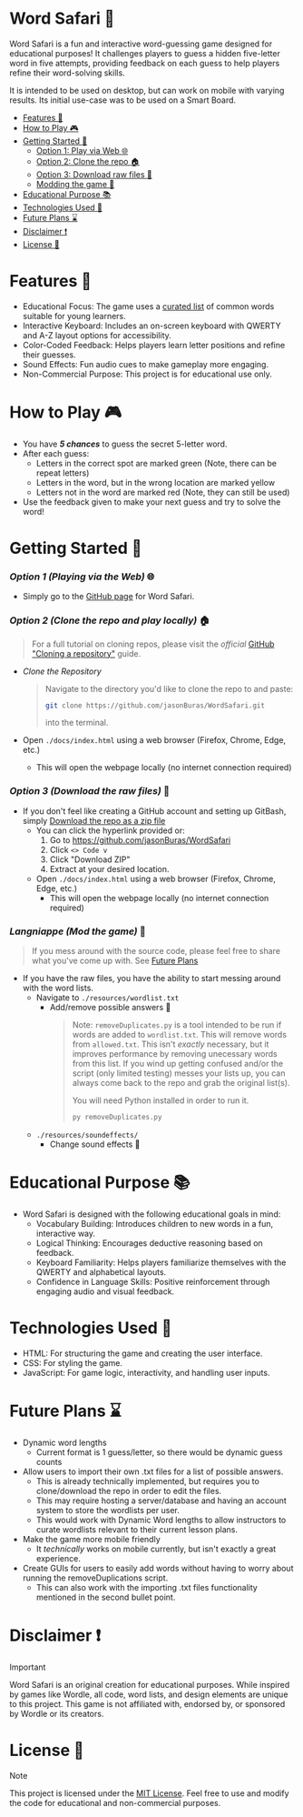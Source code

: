 # **Word Safari** :tiger:
Word Safari is a fun and interactive word-guessing game designed for educational purposes! It challenges players to guess a hidden five-letter word in five attempts, providing feedback on each guess to help players refine their word-solving skills.

It is intended to be used on desktop, but can work on mobile with varying results. Its initial use-case was to be used on a Smart Board.

- [Features :memo:](#features-memo) 
- [How to Play :video_game:](#how-to-play-video_game)
- [Getting Started :rocket:](#getting-started-rocket)
    - [Option 1: Play via Web :globe_with_meridians:](#option-1-playing-via-the-web-globe_with_meridians)
    - [Option 2: Clone the repo :house:](#option-2-clone-the-repo-and-play-locally-house)
    - [Option 3: Download raw files :file_folder:](#option-3-download-the-raw-files-file_folder)
    - [Modding the game :cookie:](#langniappe-mod-the-game-cookie)
- [Educational Purpose :books:](#educational-purpose-books)
- [Technologies Used :test_tube:](#technologies-used-test_tube)
- [Future Plans :hourglass:](#future-plans-hourglass)
- [Disclaimer :heavy_exclamation_mark:](#disclaimer-heavy_exclamation_mark)
- [License :scroll:](#license-scroll)

# **Features** :memo:
- Educational Focus: The game uses a [curated list](https://github.com/jasonBuras/WordSafari/blob/main/docs/resources/wordlist.txt) of common words suitable for young learners.
- Interactive Keyboard: Includes an on-screen keyboard with QWERTY and A-Z layout options for accessibility.
- Color-Coded Feedback: Helps players learn letter positions and refine their guesses.
- Sound Effects: Fun audio cues to make gameplay more engaging.
- Non-Commercial Purpose: This project is for educational use only.

# **How to Play** :video_game:
- You have ***5 chances*** to guess the secret 5-letter word.
- After each guess:
    - Letters in the correct spot are marked green (Note, there can be repeat letters)
    - Letters in the word, but in the wrong location are marked yellow
    - Letters not in the word are marked red (Note, they can still be used)
- Use the feedback given to make your next guess and try to solve the word!

# **Getting Started** :rocket:
### *Option 1 (Playing via the Web)* :globe_with_meridians:
- Simply go to the [GitHub page](https://jasonburas.github.io/WordSafari/) for Word Safari.

### *Option 2 (Clone the repo and play locally)* :house:
> For a full tutorial on cloning repos, please visit the *official* [ GitHub "Cloning a repository"](https://docs.github.com/en/repositories/creating-and-managing-repositories/cloning-a-repository)  guide.
- *Clone the Repository*
    > Navigate to the directory you'd like to clone the repo to and paste:
    >    ```bash
    >   git clone https://github.com/jasonBuras/WordSafari.git
    >    ```
    > into the terminal.

- Open `./docs/index.html` using a web browser (Firefox, Chrome, Edge, etc.)
    - This will open the webpage locally (no internet connection required)

### *Option 3 (Download the raw files)* :file_folder:
- If you don't feel like creating a GitHub account and setting up GitBash, simply [Download the repo as a zip file](https://github.com/jasonBuras/WordSafari/archive/refs/heads/main.zip)
    - You can click the hyperlink provided or: 
        1. Go to https://github.com/jasonBuras/WordSafari
        2. Click `<> Code v`
        3. Click "Download ZIP"
        4. Extract at your desired location.
    - Open `./docs/index.html` using a web browser (Firefox, Chrome, Edge, etc.)
        - This will open the webpage locally (no internet connection required)

### *Langniappe (Mod the game)* :cookie:
> If you mess around with the source code, please feel free to share what you've come up with. See [Future Plans](#future-plans-hourglass)
- If you have the raw files, you have the ability to start messing around with the word lists.
    - Navigate to `./resources/wordlist.txt`
        - Add/remove possible answers :book:
            > Note: `removeDuplicates.py` is a tool intended to be run if words are added to `wordlist.txt`. This will remove words from `allowed.txt`. This isn't *exactly* necessary, but it improves performance by removing unecessary words from this list.
            > If you wind up getting confused and/or the script (only limited testing) messes your lists up, you can always come back to the repo and grab the original list(s). 
            >
            > You will need Python installed in order to run it.
            > ```bash
            > py removeDuplicates.py
            > ```
    - `./resources/soundeffects/`
        - Change sound effects :musical_note:
    
# **Educational Purpose** :books:
- Word Safari is designed with the following educational goals in mind:
    - Vocabulary Building: Introduces children to new words in a fun, interactive way.
    - Logical Thinking: Encourages deductive reasoning based on feedback.
    - Keyboard Familiarity: Helps players familiarize themselves with the QWERTY and alphabetical layouts.
    - Confidence in Language Skills: Positive reinforcement through engaging audio and visual feedback.

# **Technologies Used** :test_tube:
- HTML: For structuring the game and creating the user interface.
- CSS: For styling the game.
- JavaScript: For game logic, interactivity, and handling user inputs.

# **Future Plans** :hourglass:
- Dynamic word lengths
    - Current format is 1 guess/letter, so there would be dynamic guess counts
- Allow users to import their own .txt files for a list of possible answers.
    - This is already technically implemented, but requires you to clone/download the repo in order to edit the files.
    - This may require hosting a server/database and having an account system to store the wordlists per user.
    - This would work with Dynamic Word lengths to allow instructors to curate wordlists relevant to their current lesson plans.
- Make the game more mobile friendly
    - It *technically* works on mobile currently, but isn't exactly a great experience.
- Create GUIs for users to easily add words without having to worry about running the removeDuplications script.
    - This can also work with the importing .txt files functionality mentioned in the second bullet point.

# **Disclaimer** :heavy_exclamation_mark:
> [!IMPORTANT]
> Word Safari is an original creation for educational purposes. While inspired by games like Wordle, all code, word lists, and design elements are unique to this project. This game is not affiliated with, endorsed by, or sponsored by Wordle or its creators.

# **License** :scroll:
> [!NOTE] 
> This project is licensed under the [MIT License](https://mit-license.org). Feel free to use and modify the code for educational and non-commercial purposes.